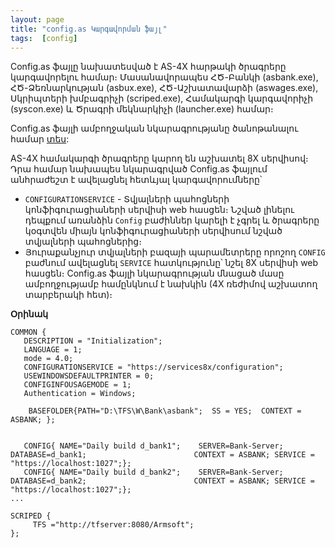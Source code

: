 ```yaml
---
layout: page
title: "config.as Կարգավորման ֆայլ" 
tags:  [config]
---
```


Config.as ֆայլը նախատեսված է AS-4X հարթակի ծրագրերը կարգավորելու համար։ Մասանավորապես ՀԾ-Բանկի (asbank.exe), ՀԾ-Ձեռնարկության (asbux.exe), ՀԾ-Աշխատավարձի (aswages.exe), Սկրիպտերի խմբագրիչի (scriped.exe), Համակարգի կարգավորիչի (syscon.exe) և Ծրագրի մեկնարկիչի (launcher.exe) համար։

Config.as ֆայլի ամբողջական նկարագրությանը ծանոթանալու համար [տես](https://armsoft.github.io/as4x-docs/HTM/Config_as_struct.html):

AS-4X համակարգի ծրագրերը կարող են աշխատել 8X սերվիսով։ Դրա համար նախապես նկարագրված Config.as ֆայլում անհրաժեշտ է ավելացնել հետևյալ կարգավորումները՝
* `CONFIGURATIONSERVICE` - Տվյալների պահոցների կոնֆիգուրացիաների սերվիսի web հասցեն։ Նշված լինելու դեպքում առանձին `Config` բաժիններ կարելի է չգրել և ծրագրերը կօգտվեն միայն կոնֆիգուրացիաների սերվիսում նշված տվյալների պահոցներից։
* Յուրաքանչյուր տվյալների բազայի պարամետրերը որոշող `CONFIG` բաժնում ավելացնել `SERVICE` հատկությունը՝ նշել 8X սերվիսի web հասցեն։
Config.as ֆայլի նկարագրության մնացած մասը ամբողջությամբ համընկնում է նախկին (4X ռեժիմով աշխատող տարբերակի հետ)։

**Օրինակ**

```as4x
COMMON {
   DESCRIPTION = "Initialization";
   LANGUAGE = 1;
   mode = 4.0;
   CONFIGURATIONSERVICE = "https://services8x/configuration";
   USEWINDOWSDEFAULTPRINTER = 0;
   CONFIGINFOUSAGEMODE = 1;
   Authentication = Windows;

	BASEFOLDER{PATH="D:\TFS\W\Bank\asbank";  SS = YES;  CONTEXT = ASBANK; };


   CONFIG{ NAME="Daily build d_bank1";    SERVER=Bank-Server;               DATABASE=d_bank1;                        CONTEXT = ASBANK; SERVICE =   "https://localhost:1027";};
   CONFIG{ NAME="Daily build d_bank2";    SERVER=Bank-Server;               DATABASE=d_bank2;                        CONTEXT = ASBANK; SERVICE =   "https://localhost:1027";};
...
   
SCRIPED {
     TFS ="http://tfserver:8080/Armsoft";
};

```
